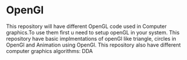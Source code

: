 # OpenGl
This repository will have different OpenGL code used in Computer graphics.To use them first u need to setup openGL in your system.
This repository have basic implmentations of openGl like triangle, circles in OpenGl and Animation using OpenGl.
This repository also have different computer graphics algorithms:
DDA
